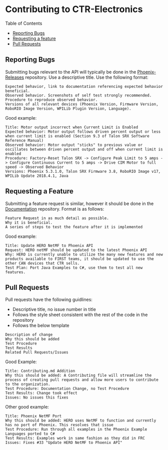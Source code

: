 # Contributing to CTR-Electronics

Table of Contents
- [Reporting Bugs](#reporting-bugs)
- [Requesting a feature](#requesting-a-feature)
- [Pull Requests](#pull-requests)

## Reporting Bugs
Submitting bugs relevant to the API will typically be done in the [Phoenix-Releases](https://github.com/CrossTheRoadElec/Phoenix-Releases) repository. Use a descriptive title. Use the following format:
```
Expected behavior, link to documentation referencing expected behavior beneficial.
Observed behavior. Screenshots of self test strongly recommended.
Procedure to reproduce observed behavior.
Versions of all relevant devices (Phoenix Version, Firmware Version, RoboRIO Image Version, WPILib Plugin Version, Language).
```
Good example:
```
Title: Motor output incorrect when Current Limit is Enabled
Expected behavior: Motor output follows driven percent output or less when current limit is enabled (Section 9.3 of Talon SRX Software Reference Manual)
Observed behavior: Motor output "sticks" to previous value or oscillates between driven percent output and off when current limit is enabled
Procedure: Factory-Reset Talon SRX -> Configure Peak Limit to 5 amps -> Configure Continuous Current to 5 amps -> Drive CIM Motor to full speed -> Observed Behavior
Versions: Phoenix 5.3.1.0, Talon SRX Firmware 3.8, RoboRIO Image v17, WPILib Update 2018.4.1, Java
```
## Requesting a Feature
Submitting a feature request is similar, however it should be done in the [Documentation](https://github.com/CrossTheRoadElec/Phoenix-Documentation) repository. Format is as follows:
```
Feature Request in as much detail as possible.
Why it is beneficial.
A series of steps to test the feature after it is implemented
```
Good example:
```
Title: Update HERO NetMF to Phoenix API
Request: HERO netMF should be updated to the latest Phoenix API
Why: HERO is currently unable to utilize the many new features and new products available to FIRST teams, it should be updated to use the other CAN devices that CTR sells.
Test Plan: Port Java Examples to C#, use them to test all new features.
```
## Pull Requests
Pull requests have the following guidlines:
- Descriptive title, no issue number in title
- Follows the style sheet consistent with the rest of the code in the repository
- Follows the below template
```
Description of change
Why this should be added
Test Procedure
Test Results
Related Pull Requests/Issues
```
Good Example:
```
Title: Contributing.md Addition
Why this should be added: A Contributing file will streamline the process of creating pull requests and allow more users to contribute to the organization.
Test Procedure: Documentation Change, no Test Procedure
Test Results: Change took effect
Issues: No issues this fixes
```
Other good example:
```
Title: Phoenix NetMF Port
Why this should be added: HERO uses NetMF to function and currently has no port of Phoenix. This resolves that issue
Test Procedure: Run through all examples in the Phoenix Example Languages ported to C#
Test Results: Examples work in same fashion as they did in FRC
Issues: Fixes #33 "Update HERO NetMF to Phoenix API"
```
